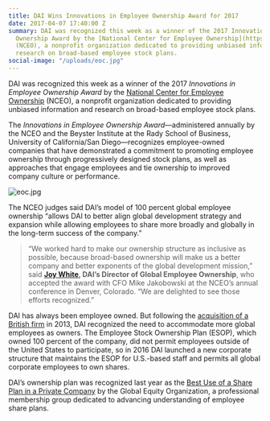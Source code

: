 ```yaml
---
title: DAI Wins Innovations in Employee Ownership Award for 2017
date: 2017-04-07 17:40:00 Z
summary: DAI was recognized this week as a winner of the 2017 Innovations in Employee
  Ownership Award by the [National Center for Employee Ownership](https://www.nceo.org/)
  (NCEO), a nonprofit organization dedicated to providing unbiased information and
  research on broad-based employee stock plans.
social-image: "/uploads/eoc.jpg"
---
```


DAI was recognized this week as a winner of the 2017 *Innovations in Employee Ownership Award* by the [National Center for Employee Ownership](https://www.nceo.org/) (NCEO), a nonprofit organization dedicated to providing unbiased information and research on broad-based employee stock plans.

The *Innovations in Employee Ownership Award*—administered annually by the NCEO and the Beyster Institute at the Rady School of Business, University of California/San Diego—recognizes employee-owned companies that have demonstrated a commitment to promoting employee ownership through progressively designed stock plans, as well as approaches that engage employees and tie ownership to improved company culture or performance.

![eoc.jpg](/uploads/eoc.jpg)


The NCEO judges said DAI’s model of 100 percent global employee ownership “allows DAI to better align global development strategy and expansion while allowing employees to share more broadly and globally in the long-term success of the company.”

> “We worked hard to make our ownership structure as inclusive as possible, because broad-based ownership will make us a better company and better exponents of the global development mission,” said **[Joy White](/who-we-are/our-team/joy-white), DAI’s Director of Global Employee Ownership**, who accepted the award with CFO Mike Jakobowski at the NCEO’s annual conference in Denver, Colorado. “We are delighted to see those efforts recognized.”

DAI has always been employee owned. But following the [acquisition of a British firm](/news/dai-joins-forces-international-development-consultancy-htspe-ltd) in 2013, DAI recognized the need to accommodate more global employees as owners. The Employee Stock Ownership Plan (ESOP), which owned 100 percent of the company, did not permit employees outside of the United States to participate, so in 2016 DAI launched a new corporate structure that maintains the ESOP for U.S.-based staff and permits all global corporate employees to own shares. 

DAI’s ownership plan was recognized last year as the [Best Use of a Share Plan in a Private Company](/news/dai-employee-ownership-initiative-wins-prestigious-award) by the Global Equity Organization, a professional membership group dedicated to advancing understanding of employee share plans.
